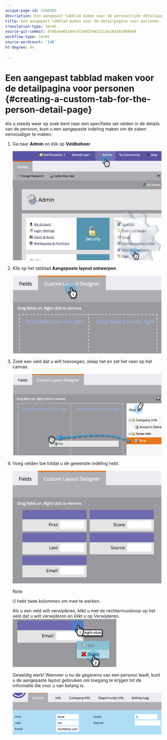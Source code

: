 ```yaml
---
unique-page-id: 2360305
description: Een aangepast tabblad maken voor de persoonlijke detailpagina - Marketo Docs - Productdocumentatie
title: Een aangepast tabblad maken voor de detailpagina voor personen
translation-type: tm+mt
source-git-commit: d7d6aee63144c472e02fe0221c4a164183d04dd4
workflow-type: tm+mt
source-wordcount: '148'
ht-degree: 0%

---
```



# Een aangepast tabblad maken voor de detailpagina voor personen {#creating-a-custom-tab-for-the-person-detail-page}

Als u steeds weer op zoek bent naar een specifieke set velden in de details van de persoon, kunt u een aangepaste indeling maken om de zaken eenvoudiger te maken.

1. Ga naar **Admin** en klik op **Veldbeheer**.

   ![](assets/image2014-9-16-16-3a41-3a41.png)

1. Klik op het tabblad **Aangepaste layout ontwerpen** .

   ![](assets/image2014-9-16-16-3a41-3a55.png)

1. Zoek een veld dat u wilt toevoegen, sleep het en zet het neer op het canvas.

   ![](assets/three-1.png)

1. Voeg velden toe totdat u de gewenste indeling hebt.

   ![](assets/image2014-9-16-16-3a42-3a25.png)

   >[!NOTE]
   >
   >U hebt twee kolommen om mee te werken.

   Als u een veld wilt verwijderen, klikt u met de rechtermuisknop op het veld dat u wilt verwijderen en klikt u op Verwijderen.
   ![](assets/image2014-9-16-16-3a43-3a56.png)

   Geweldig werk! Wanneer u nu de gegevens van een persoon laadt, kunt u de aangepaste layout gebruiken om toegang te krijgen tot de informatie die voor u van belang is.

   ![](assets/six-1.png)

